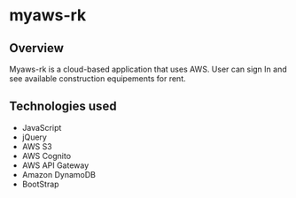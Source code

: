 # myaws-rk

## Overview

Myaws-rk is a cloud-based application that uses AWS. User can sign In and see available construction equipements for rent.

## Technologies used

* JavaScript
* jQuery
* AWS S3
* AWS Cognito
* AWS API Gateway
* Amazon DynamoDB
* BootStrap